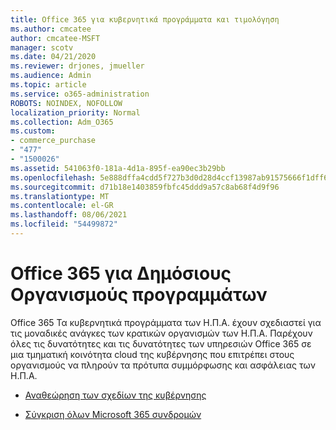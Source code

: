 ```yaml
---
title: Office 365 για κυβερνητικά προγράμματα και τιμολόγηση
ms.author: cmcatee
author: cmcatee-MSFT
manager: scotv
ms.date: 04/21/2020
ms.reviewer: drjones, jmueller
ms.audience: Admin
ms.topic: article
ms.service: o365-administration
ROBOTS: NOINDEX, NOFOLLOW
localization_priority: Normal
ms.collection: Adm_O365
ms.custom:
- commerce_purchase
- "477"
- "1500026"
ms.assetid: 541063f0-181a-4d1a-895f-ea90ec3b29bb
ms.openlocfilehash: 5e888dffa4cdd5f727b3d0d28d4ccf13987ab91575666f1dff62c684308da06e
ms.sourcegitcommit: d71b18e1403859fbfc45ddd9a57c8ab68f4d9f96
ms.translationtype: MT
ms.contentlocale: el-GR
ms.lasthandoff: 08/06/2021
ms.locfileid: "54499872"
---
```

# <a name="office-365-government-plans"></a>Office 365 για Δημόσιους Οργανισμούς προγραμμάτων

Office 365 Τα κυβερνητικά προγράμματα των Η.Π.Α. έχουν σχεδιαστεί για τις μοναδικές ανάγκες των κρατικών οργανισμών των Η.Π.Α. Παρέχουν όλες τις δυνατότητες και τις δυνατότητες των υπηρεσιών Office 365 σε μια τμηματική κοινότητα cloud της κυβέρνησης που επιτρέπει στους οργανισμούς να πληρούν τα πρότυπα συμμόρφωσης και ασφάλειας των Η.Π.Α.
  
- [Αναθεώρηση των σχεδίων της κυβέρνησης](https://products.office.com/government/compare-office-365-government-plans)

- [Σύγκριση όλων Microsoft 365 συνδρομών](https://products.office.com/business/compare-more-office-365-for-business-plans)